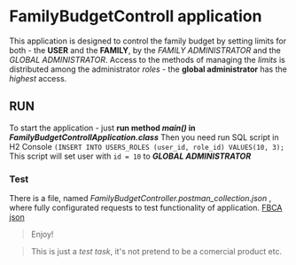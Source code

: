 # FamilyBudgetControll application
This application is designed to control the family budget by setting limits for both - the **USER** and the **FAMILY**, by the _FAMILY ADMINISTRATOR_ and the _GLOBAL ADMINISTRATOR_. 
Access to the methods of managing the _limits_ is distributed among the administrator _roles_ - the **global administrator** has the _highest_ access.

## RUN

To start the application - just **run method _main()_ in _FamilyBudgetControllApplication.class_**
Then you need run SQL script in H2 Console `(INSERT INTO USERS_ROLES (user_id, role_id) VALUES(10, 3);`
This script will set user with `id = 10` to **_GLOBAL ADMINISTRATOR_**

### Test

There is a file, named _FamilyBudgetController.postman_collection.json_ , where fully configurated requests to test functionality of application.
[FBCA json](https://www.mediafire.com/file/w96b75nm1k73xvt/FamilyBudgetController.postman_collection.json/file)

> Enjoy!



> This is just a _test task_, it's not pretend to be a comercial product etc.
